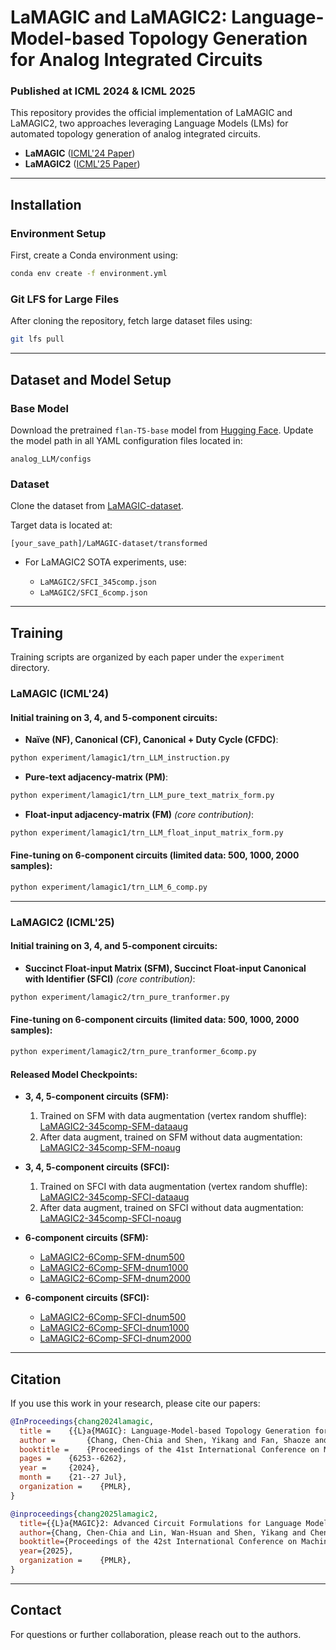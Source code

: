 # LaMAGIC and LaMAGIC2: Language-Model-based Topology Generation for Analog Integrated Circuits

### Published at ICML 2024 & ICML 2025

This repository provides the official implementation of LaMAGIC and LaMAGIC2, two approaches leveraging Language Models (LMs) for automated topology generation of analog integrated circuits.

* **LaMAGIC** ([ICML'24 Paper](https://arxiv.org/pdf/2407.18269))
* **LaMAGIC2** ([ICML'25 Paper](https://arxiv.org/abs/2506.10235))

---

## Installation

### Environment Setup

First, create a Conda environment using:

```bash
conda env create -f environment.yml
```

### Git LFS for Large Files

After cloning the repository, fetch large dataset files using:

```bash
git lfs pull
```

---

## Dataset and Model Setup

### Base Model

Download the pretrained `flan-T5-base` model from [Hugging Face](https://huggingface.co/google/flan-t5-base). Update the model path in all YAML configuration files located in:

```
analog_LLM/configs
```

### Dataset

Clone the dataset from [LaMAGIC-dataset](https://huggingface.co/datasets/turtleben/LaMAGIC-dataset).

Target data is located at:

```
[your_save_path]/LaMAGIC-dataset/transformed
```

* For LaMAGIC2 SOTA experiments, use:

  * `LaMAGIC2/SFCI_345comp.json`
  * `LaMAGIC2/SFCI_6comp.json`

---

## Training

Training scripts are organized by each paper under the `experiment` directory.

### LaMAGIC (ICML'24)

#### Initial training on 3, 4, and 5-component circuits:

* **Naïve (NF), Canonical (CF), Canonical + Duty Cycle (CFDC)**:

```bash
python experiment/lamagic1/trn_LLM_instruction.py
```

* **Pure-text adjacency-matrix (PM)**:

```bash
python experiment/lamagic1/trn_LLM_pure_text_matrix_form.py
```

* **Float-input adjacency-matrix (FM)** *(core contribution)*:

```bash
python experiment/lamagic1/trn_LLM_float_input_matrix_form.py
```

#### Fine-tuning on 6-component circuits (limited data: 500, 1000, 2000 samples):

```bash
python experiment/lamagic1/trn_LLM_6_comp.py
```

---

### LaMAGIC2 (ICML'25)

#### Initial training on 3, 4, and 5-component circuits:

* **Succinct Float-input Matrix (SFM), Succinct Float-input Canonical with Identifier (SFCI)** *(core contribution)*:

```bash
python experiment/lamagic2/trn_pure_tranformer.py
```

#### Fine-tuning on 6-component circuits (limited data: 500, 1000, 2000 samples):

```bash
python experiment/lamagic2/trn_pure_tranformer_6comp.py
```

#### Released Model Checkpoints:

* **3, 4, 5-component circuits (SFM):**

  1. Trained on SFM with data augmentation (vertex random shuffle): [LaMAGIC2-345comp-SFM-dataaug](https://huggingface.co/turtleben/LaMAGIC2-345comp-SFM-dataaug)
  2. After data augment, trained on SFM without data augmentation: [LaMAGIC2-345comp-SFM-noaug](https://huggingface.co/turtleben/LaMAGIC2-345comp-SFM-noaug)

* **3, 4, 5-component circuits (SFCI):**

  1. Trained on SFCI with data augmentation (vertex random shuffle): [LaMAGIC2-345comp-SFCI-dataaug](https://huggingface.co/turtleben/LaMAGIC2-345comp-SFCI-dataaug)
  2. After data augment, trained on SFCI without data augmentation: [LaMAGIC2-345comp-SFCI-noaug](https://huggingface.co/turtleben/LaMAGIC2-345comp-SFCI-noaug)

* **6-component circuits (SFM):**

  * [LaMAGIC2-6Comp-SFM-dnum500](https://huggingface.co/turtleben/LaMAGIC2-6Comp-SFM-dnum500)
  * [LaMAGIC2-6Comp-SFM-dnum1000](https://huggingface.co/turtleben/LaMAGIC2-6Comp-SFM-dnum1000)
  * [LaMAGIC2-6Comp-SFM-dnum2000](https://huggingface.co/turtleben/LaMAGIC2-6Comp-SFM-dnum2000)

* **6-component circuits (SFCI):**

  * [LaMAGIC2-6Comp-SFCI-dnum500](https://huggingface.co/turtleben/LaMAGIC2-6Comp-SFCI-dnum500)
  * [LaMAGIC2-6Comp-SFCI-dnum1000](https://huggingface.co/turtleben/LaMAGIC2-6Comp-SFCI-dnum1000)
  * [LaMAGIC2-6Comp-SFCI-dnum2000](https://huggingface.co/turtleben/LaMAGIC2-6Comp-SFCI-dnum2000)


---

## Citation

If you use this work in your research, please cite our papers:

```bibtex
@InProceedings{chang2024lamagic,
  title = 	 {{L}a{MAGIC}: Language-Model-based Topology Generation for Analog Integrated Circuits},
  author =       {Chang, Chen-Chia and Shen, Yikang and Fan, Shaoze and Li, Jing and Zhang, Shun and Cao, Ningyuan and Chen, Yiran and Zhang, Xin},
  booktitle = 	 {Proceedings of the 41st International Conference on Machine Learning},
  pages = 	 {6253--6262},
  year = 	 {2024},
  month = 	 {21--27 Jul},
  organization =    {PMLR},
}

@inproceedings{chang2025lamagic2,
  title={{L}a{MAGIC}2: Advanced Circuit Formulations for Language Model-Based Analog Topology Generation},
  author={Chang, Chen-Chia and Lin, Wan-Hsuan and Shen, Yikang and Chen, Yiran and Zhang, Xin},
  booktitle={Proceedings of the 42st International Conference on Machine Learning},
  year={2025},
  organization =    {PMLR},
}
```

---

## Contact

For questions or further collaboration, please reach out to the authors.
